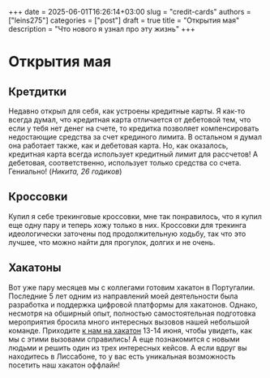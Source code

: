 +++ 
date        = 2025-06-01T16:26:14+03:00
slug        = "credit-cards"
authors     = ["leins275"]
categories  = ["post"]
draft       = true
title       = "Открытия мая"
description = "Что нового я узнал про эту жизнь"
+++

# Открытия мая

## Кретдитки

Недавно открыл для себя, как устроены кредитные карты. Я как-то всегда думал, что кредитная карта отличается от дебетовой тем, что если у тебя нет денег на счете, то кредитка позволяет компенсировать недостающие средства за счет крединого лимита. В остальном я думал она работает также, как и дебетовая карта. Но, как оказалось, кредитная карта всегда использует кредитный лимит для рассчетов! А дебетовая, соответственно, использует только средства со счета. Гениально! (*Никита, 26 годиков*)

## Кроссовки

Купил я себе трекинговые кроссовки, мне так понравилось, что я купил еще одну пару и теперь хожу только в них. Кроссовки для трекинга идеологически заточены под продолжительную ходьбу, так что это лучшее, что можно найти для прогулок, долгих и не очень.

## Хакатоны

Вот уже пару месяцев мы с коллегами готовим хакатон в Португалии. Последние 5 лет одним из направлений моей деятельности была разработка и поддержка цифровой платформы для хакатонов. Однако, несмотря на обширный опыт, полностью самостоятельная подготовка мероприятия бросила много интересных вызовов нашей небольшой команде. 
Приходите [к нам на хакатон](https://l.xthon.eu/) 13-14 июня, чтобы увидеть, как мы с этими вызовами справились! А еще познакомится с новыми людьми и решить один из трех интересных кейсов. А если вдруг вы находитесь в Лиссабоне, то у вас есть уникальная возможность посетить наш хакатон оффлайн! 
